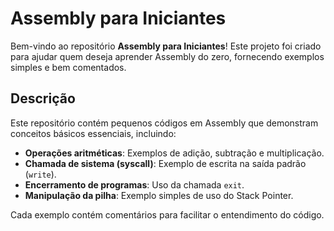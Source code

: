 # Assembly para Iniciantes

Bem-vindo ao repositório **Assembly para Iniciantes**! Este projeto foi criado para ajudar quem deseja aprender Assembly do zero, fornecendo exemplos simples e bem comentados.

## Descrição

Este repositório contém pequenos códigos em Assembly que demonstram conceitos básicos essenciais, incluindo:

- **Operações aritméticas**: Exemplos de adição, subtração e multiplicação.
- **Chamada de sistema (syscall)**: Exemplo de escrita na saída padrão (`write`).
- **Encerramento de programas**: Uso da chamada `exit`.
- **Manipulação da pilha**: Exemplo simples de uso do Stack Pointer.

Cada exemplo contém comentários para facilitar o entendimento do código.
